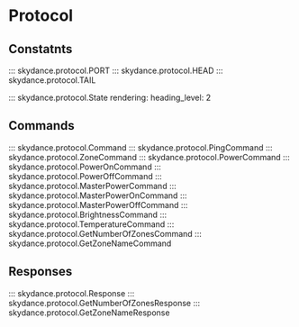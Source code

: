# Protocol

## Constatnts

::: skydance.protocol.PORT
::: skydance.protocol.HEAD
::: skydance.protocol.TAIL

::: skydance.protocol.State
    rendering:
      heading_level: 2

## Commands

::: skydance.protocol.Command
::: skydance.protocol.PingCommand
::: skydance.protocol.ZoneCommand
::: skydance.protocol.PowerCommand
::: skydance.protocol.PowerOnCommand
::: skydance.protocol.PowerOffCommand
::: skydance.protocol.MasterPowerCommand
::: skydance.protocol.MasterPowerOnCommand
::: skydance.protocol.MasterPowerOffCommand
::: skydance.protocol.BrightnessCommand
::: skydance.protocol.TemperatureCommand
::: skydance.protocol.GetNumberOfZonesCommand
::: skydance.protocol.GetZoneNameCommand

## Responses

::: skydance.protocol.Response
::: skydance.protocol.GetNumberOfZonesResponse
::: skydance.protocol.GetZoneNameResponse
